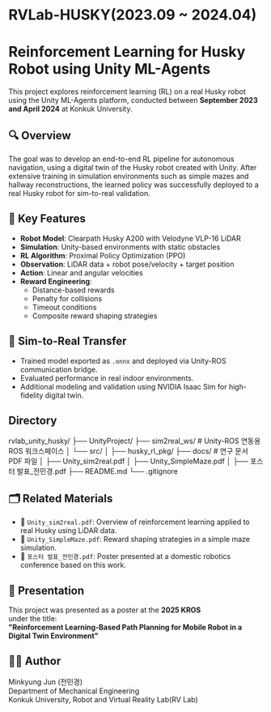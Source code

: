 # RVLab-HUSKY(2023.09 ~ 2024.04)
# Reinforcement Learning for Husky Robot using Unity ML-Agents

This project explores reinforcement learning (RL) on a real Husky robot using the Unity ML-Agents platform, conducted between **September 2023 and April 2024** at Konkuk University.

## 🔍 Overview

The goal was to develop an end-to-end RL pipeline for autonomous navigation, using a digital twin of the Husky robot created with Unity. After extensive training in simulation environments such as simple mazes and hallway reconstructions, the learned policy was successfully deployed to a real Husky robot for sim-to-real validation.

## 🧠 Key Features

- **Robot Model**: Clearpath Husky A200 with Velodyne VLP-16 LiDAR  
- **Simulation**: Unity-based environments with static obstacles  
- **RL Algorithm**: Proximal Policy Optimization (PPO)  
- **Observation**: LiDAR data + robot pose/velocity + target position  
- **Action**: Linear and angular velocities  
- **Reward Engineering**: 
  - Distance-based rewards
  - Penalty for collisions
  - Timeout conditions
  - Composite reward shaping strategies

## 🔄 Sim-to-Real Transfer

- Trained model exported as `.onnx` and deployed via Unity-ROS communication bridge.
- Evaluated performance in real indoor environments.
- Additional modeling and validation using NVIDIA Isaac Sim for high-fidelity digital twin.

## Directory
rvlab_unity_husky/
├── UnityProject/
├── sim2real_ws/               # Unity-ROS 연동용 ROS 워크스페이스
│   └── src/
│       ├── husky_rl_pkg/
├── docs/                      # 연구 문서 PDF 파일
│   ├── Unity_sim2real.pdf
│   ├── Unity_SimpleMaze.pdf
│   ├── 포스터 발표_전민경.pdf
├── README.md
└── .gitignore

## 🗂 Related Materials

- 📘 `Unity_sim2real.pdf`: Overview of reinforcement learning applied to real Husky using LiDAR data.  
- 📘 `Unity_SimpleMaze.pdf`: Reward shaping strategies in a simple maze simulation.  
- 📘 `포스터 발표_전민경.pdf`: Poster presented at a domestic robotics conference based on this work.

## 🧾 Presentation

This project was presented as a poster at the **2025 KROS**  
under the title:  
**"Reinforcement Learning-Based Path Planning for Mobile Robot in a Digital Twin Environment"**


## 🧑‍🔬 Author
Minkyung Jun (전민경)  
Department of Mechanical Engineering  
Konkuk University, Robot and Virtual Reality Lab(RV Lab)
